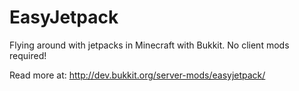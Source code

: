 EasyJetpack
===========

Flying around with jetpacks in Minecraft with Bukkit. No client mods required!

Read more at: http://dev.bukkit.org/server-mods/easyjetpack/
